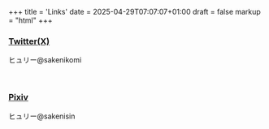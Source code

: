 +++
title = 'Links'
date = 2025-04-29T07:07:07+01:00
draft = false
markup = "html"
+++
<br>
  

<a href="https://x.com/sakenikomi" target="_blank" rel="noopener noreferrer"><h3>Twitter(X)</h3> </a>ヒュリー@sakenikomi
<br>

<br>
<a href="https://www.pixiv.net/users/64404057" target="_blank" rel="noopener noreferrer"><h3>Pixiv</h3> </a>ヒュリー@sakenisin

<br>
<br>



